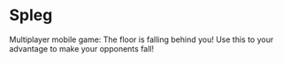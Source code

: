 # Spleg
 Multiplayer mobile game: The floor is falling behind you! Use this to your advantage to make your opponents fall!
